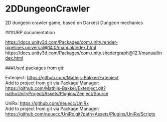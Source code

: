 # 2DDungeonCrawler
2D dungeon crawler game, based on Darkest Dungeon mechanics

###URP documentation

https://docs.unity3d.com/Packages/com.unity.render-pipelines.universal@14.0/manual/index.html
https://docs.unity3d.com/Packages/com.unity.shadergraph@12.1/manual/index.html

###Used packages from git:

Extenject: https://github.com/Mathijs-Bakker/Extenject </br>
Add to project from git via Package Manager: </br>https://github.com/Mathijs-Bakker/Extenject.git?path=UnityProject/Assets/Plugins/Zenject/Source

UniRx: https://github.com/neuecc/UniRx </br>
Add to project from git via Package Manager: </br>https://github.com/neuecc/UniRx.git?path=Assets/Plugins/UniRx/Scripts
